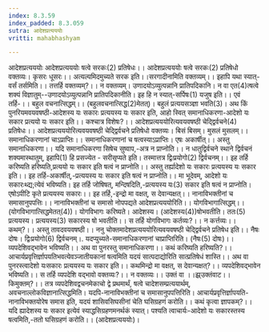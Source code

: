 ```yaml
---
index: 8.3.59
index_padded: 8.3.059
sutra: आदेशप्रत्यययोः
vritti: mahabhashyam

---
```

 आदेशप्रत्यययोः आदेशप्रत्यययोः षत्वे सरकः(2) प्रतिषेधः।। आदेशप्रत्यययोः षत्वे सरकः(2) प्रतिषेधो वक्तव्यः। कृसरः धूसरः।। अत्यल्पमिदमुच्यते सरक इति।।सरगादीनामिति वक्तव्यम्।। इहापि यथा स्यात्-वर्सं तर्समिति।। तत्तर्हि वक्तव्यम्?।। न वक्तव्यम्। उणादयोऽव्युत्पन्नानि प्रातिपदिकानि। न वा एत(4)त्षत्वे शक्यं विज्ञातुम्--उणादयोऽव्युत्पन्नानि प्रातिपदिकानीति। इह हि न स्यात्-सर्पिषः(1) यजुष इति।। एवं तर्हि-।। बहुल वचनात्सिद्धम्।। (बहुलवचनात्सिद्ध(2)मेतत्)। बहुलं प्रत्ययसञ्ज्ञा भवति(3)। अथ किं पुनरियमवयवषष्ठी-आदेशस्य यः सकारः प्रत्ययस्य यः सकार इति, आहो स्वित् समानाधिकरणा-आदेशो यः सकार प्रत्ययो यः सकार इति।। कश्चात्र विशेषः?।। आदेशप्रत्यययोरित्यवयवषष्ठी चेदि्द्वर्वचने(4) प्रतिषेधः।। आदेशप्रत्यययोरित्यवयवषष्ठी चेदि्द्वर्वचने प्रतिषेधो वक्तव्यः। बिसं बिसम्। मुसलं मुसलम्।। समानाधिकरणानां चाऽप्राप्तिः।। समानाधिकरणानां च षत्वस्याऽप्राप्तिः। एषः अकार्षीत्।। अस्तु समानाधिकरणा।। यदि समानाधिकरणा सिषेच सुष्वाप,-अत्र न प्राप्नोति।। न धातुद्विर्वचने स्थाने द्विर्वचनं शक्यमास्थातुम्, इहापि(1) हि प्रसज्येत - सरीसृप्यते इति। तस्मात्तत्र द्विःप्रयोगो(2) द्विर्वचनम्।। इह तर्हि करिष्यति हरिष्यति,प्रत्ययो यः सकार इति षत्वं न प्राप्नोति।। अस्तु तर्ह्यादेशो यः सकारः प्रत्ययस्य यः सकार इति।। इह तर्हि-अकार्षीत्,-प्रत्ययस्य यः सकार इति षत्वं न प्राप्नोति।। मा भूदेवम्, आदेशो यः सकारःथ्द्य;त्येवं भविष्यति। इह तर्हि जोषिषत्, मन्दिषदिति,-प्रत्ययस्य यः(3) सकार इति षत्वं न प्राप्नोति। एषोऽपीटि कृते प्रत्ययस्य सकारः।। इह तर्हि,-इन्द्रो मा वक्षत्, स देवान्यक्षत्।। नानाविभक्तीनां च समासानुपपत्तिः।। नानाविभक्तीनां च समासो नोपपद्यते आदेशप्रत्यययोरिति।। योगविभागात्सिद्धम्।।(योगविभागात्सिद्धमेतत्(4))। योगविभागः करिष्यते। आदेशस्य। (आदेशस्य(4))षोभवतीति। ततः(5) प्रत्ययस्य। प्रत्ययस्य(3) सकारस्य षो भवतीति।। स तर्हि योगविभागः कर्तव्यः?।। न कर्त्तव्यः।। कथम्?।। अस्तु तावदवयवषष्ठी।। ननु चोक्तमादेशप्रत्यययोरित्यवयवषष्ठी चेदि्द्वर्वचने प्रतिषेध इति।। नैषः दोषः। द्विःप्रयोगो(6) द्विर्वचनम्।. यदप्युच्यते-समानाधिकरणानां चाप्राप्तिरिति। (नैषः(5) दोषः)।। व्यपदेशिवद्भावेन भविष्यति।। अथ वा पुनरस्तु समानाधिकरणा।। कथं करिष्यति हरिष्यति?।। आचार्यप्रवृत्तिर्ज्ञापयतिभवत्येवञ्जातीयकानां षत्वमिति यदयं सात्पदाद्योरिति सात्प्रतिषेधं शास्ति।। अथ वा पुनरस्त्वादेशो यःसकारः प्रत्ययस्य यः सकार इति।। कथमिन्द्रो मा वक्षत्, स देवान्यक्षत्?।। व्यपदेशिवद्भावेन भविष्यति।। स तर्हि व्यपदेशि वद्भावो वक्तव्यः?।। न वक्तव्यः।। उक्तं वा ।।झ्र्उक्तंवाट।। किमुक्तम्?।। तत्र व्यपदेशिवद्वचनमेकाचो द्वे प्रथमार्थं, षत्वे चादेशसम्प्रत्ययार्थम्, अवचनाल्लोकविज्ञानात्सिद्धमिति। यदपि-नानाविभक्तीनां च समासानुपपत्तिरिति। आचार्यप्रवृत्तिर्ज्ञापयति-नानाविभक्तयोरेष समास इति, यदयं शासिवसिघसीनां चेति घसिग्रहणं करोति।। कथं कृत्वा ज्ञापकम्?।। यदि ह्यादेशस्य यः सकार इत्येवं स्याद्धसिग्रहणमनर्थकं स्यात्। पश्यति त्वाचार्यः-आदेशो यः सकारस्तस्य षत्वमिति,-ततो घसिग्रहणं करोति।। (आदेशप्रत्यययोः)। 